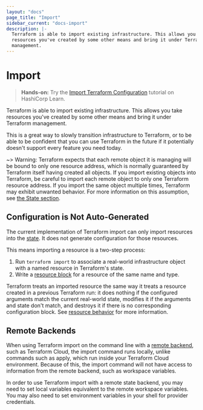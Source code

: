 ```yaml
---
layout: "docs"
page_title: "Import"
sidebar_current: "docs-import"
description: |-
  Terraform is able to import existing infrastructure. This allows you take
  resources you've created by some other means and bring it under Terraform
  management.
---
```


# Import

> **Hands-on:** Try the [Import Terraform Configuration](https://learn.hashicorp.com/tutorials/terraform/state-import?in=terraform/state&utm_source=WEBSITE&utm_medium=WEB_IO&utm_offer=ARTICLE_PAGE&utm_content=DOCS) tutorial on HashiCorp Learn.

Terraform is able to import existing infrastructure. This allows you take
resources you've created by some other means and bring it under Terraform
management.

This is a great way to slowly transition infrastructure to Terraform, or
to be able to be confident that you can use Terraform in the future if it
potentially doesn't support every feature you need today.

~> Warning: Terraform expects that each remote object it is managing will be
bound to only one resource address, which is normally guaranteed by Terraform
itself having created all objects. If you import existing objects into Terraform,
be careful to import each remote object to only one Terraform resource address.
If you import the same object multiple times, Terraform may exhibit unwanted
behavior. For more information on this assumption, see
[the State section](/docs/state/).

## Configuration is Not Auto-Generated

The current implementation of Terraform import can only import resources
into the [state](/docs/state). It does not generate configuration for those
resources.

This means importing a resource is a two-step process:

1. Run `terraform import` to associate a real-world infrastructure object with a
   named resource in Terraform's state.
2. Write a [resource block](/docs/configuration/blocks/resources/index.html) for
   a resource of the same name and type.

Terraform treats an imported resource the same way it treats a resource created
in a previous Terraform run: it does nothing if the configured arguments match
the current real-world state, modifies it if the arguments and state don't
match, and destroys it if there is no corresponding configuration block. See
[resource behavior](/docs/configuration/blocks/resources/behavior.html)
for more information.

## Remote Backends

When using Terraform import on the command line with a [remote
backend](/docs/backends/types/remote.html), such as Terraform Cloud, the import
command runs locally, unlike commands such as apply, which run inside your
Terraform Cloud environment. Because of this, the import command will not have
access to information from the remote backend, such as workspace variables.

In order to use Terraform import with a remote state backend, you may need to
set local variables equivalent to the remote workspace variables. You may also
need to set environment variables in your shell for provider credentials.
